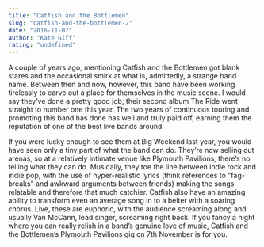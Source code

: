 ```yaml
---
title: "Catfish and the Bottlemen"
slug: "catfish-and-the-bottlemen-2"
date: "2016-11-07"
author: "Kate Giff"
rating: "undefined"
---
```


A couple of years ago, mentioning Catfish and the Bottlemen got blank stares and the occasional smirk at what is, admittedly, a strange band name. Between then and now, however, this band have been working tirelessly to carve out a place for themselves in the music scene. I would say they’ve done a pretty good job; their second album The Ride went straight to number one this year. The two years of continuous touring and promoting this band has done has well and truly paid off, earning them the reputation of one of the best live bands around.

If you were lucky enough to see them at Big Weekend last year, you would have seen only a tiny part of what the band can do. They’re now selling out arenas, so at a relatively intimate venue like Plymouth Pavilions, there’s no telling what they can do. Musically, they toe the line between indie rock and indie pop, with the use of hyper-realistic lyrics (think references to "fag-breaks" and awkward arguments between friends) making the songs relatable and therefore that much catchier. Catfish also have an amazing ability to transform even an average song in to a belter with a soaring chorus. Live, these are euphoric, with the audience screaming along and usually Van McCann, lead singer, screaming right back. If you fancy a night where you can really relish in a band’s genuine love of music, Catfish and the Bottlemen’s Plymouth Pavilions gig on 7th November is for you.
